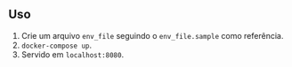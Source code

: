 ## Uso

1. Crie um arquivo `env_file` seguindo o `env_file.sample` como referência.
1. `docker-compose up`.
1. Servido em `localhost:8080`.
